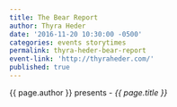 ```yaml
---
title: The Bear Report
author: Thyra Heder
date: '2016-11-20 10:30:00 -0500'
categories: events storytimes
permalink: thyra-heder-bear-report
event-link: 'http://thyraheder.com/'
published: true
---
```

{{ page.author }} presents - *{{ page.title }}*
